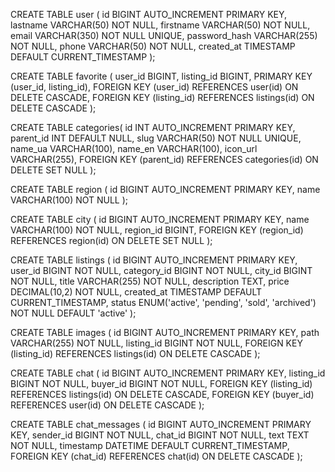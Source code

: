 CREATE TABLE user (
  id BIGINT AUTO_INCREMENT PRIMARY KEY,
  lastname VARCHAR(50) NOT NULL,
  firstname VARCHAR(50) NOT NULL,
  email VARCHAR(350) NOT NULL UNIQUE,
  password_hash VARCHAR(255) NOT NULL,
  phone VARCHAR(50) NOT NULL,
  created_at TIMESTAMP DEFAULT CURRENT_TIMESTAMP
);


CREATE TABLE favorite (
  user_id BIGINT,
  listing_id BIGINT,
  PRIMARY KEY (user_id, listing_id),
  FOREIGN KEY (user_id) REFERENCES user(id) ON DELETE CASCADE,
  FOREIGN KEY (listing_id) REFERENCES listings(id) ON DELETE CASCADE
);

CREATE TABLE categories(
  id INT AUTO_INCREMENT PRIMARY KEY,
  parent_id INT DEFAULT NULL,
  slug VARCHAR(50) NOT NULL UNIQUE,
  name_ua VARCHAR(100),
  name_en VARCHAR(100),
  icon_url VARCHAR(255),
  FOREIGN KEY (parent_id) REFERENCES categories(id) ON DELETE SET NULL
);

CREATE TABLE region (
  id BIGINT AUTO_INCREMENT PRIMARY KEY,
  name VARCHAR(100) NOT NULL
);

CREATE TABLE city (
  id BIGINT AUTO_INCREMENT PRIMARY KEY,
  name VARCHAR(100) NOT NULL,
  region_id BIGINT,
  FOREIGN KEY (region_id) REFERENCES region(id) ON DELETE SET NULL
);

CREATE TABLE listings (
  id BIGINT AUTO_INCREMENT PRIMARY KEY,
  user_id BIGINT NOT NULL,
  category_id BIGINT NOT NULL,
  city_id BIGINT NOT NULL,
  title VARCHAR(255) NOT NULL,
  description TEXT,
  price DECIMAL(10,2) NOT NULL,
  created_at TIMESTAMP DEFAULT CURRENT_TIMESTAMP,
  status ENUM('active', 'pending', 'sold', 'archived') NOT NULL DEFAULT 'active'
);

CREATE TABLE images (
  id BIGINT AUTO_INCREMENT PRIMARY KEY,
  path VARCHAR(255) NOT NULL,
  listing_id BIGINT NOT NULL,
  FOREIGN KEY (listing_id) REFERENCES listings(id) ON DELETE CASCADE
);

CREATE TABLE chat (
  id BIGINT AUTO_INCREMENT PRIMARY KEY,
  listing_id BIGINT NOT NULL,
  buyer_id BIGINT NOT NULL,
  FOREIGN KEY (listing_id) REFERENCES listings(id) ON DELETE CASCADE,
FOREIGN KEY (buyer_id) REFERENCES user(id) ON DELETE CASCADE
);

CREATE TABLE chat_messages (
  id BIGINT AUTO_INCREMENT PRIMARY KEY,
  sender_id BIGINT NOT NULL,
  chat_id BIGINT NOT NULL,
  text TEXT NOT NULL,
  timestamp DATETIME DEFAULT CURRENT_TIMESTAMP,
  FOREIGN KEY (chat_id) REFERENCES chat(id) ON DELETE CASCADE
);
